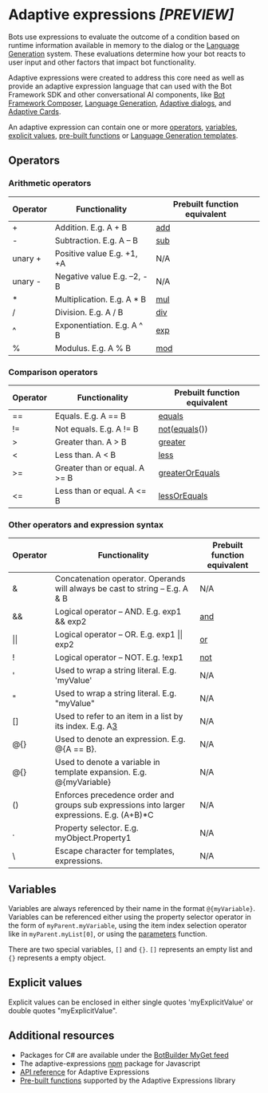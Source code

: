 # Adaptive expressions ***_[PREVIEW]_***

Bots use expressions to evaluate the outcome of a condition based on runtime information available in memory to the dialog or the [Language Generation](../language-generation) system. These evaluations determine how your bot reacts to user input and other factors that impact bot functionality.

Adaptive expressions were created to address this core need as well as provide an adaptive expression language that can used with the Bot Framework SDK and other conversational AI components, like [Bot Framework Composer](https://github.com/microsoft/BotFramework-Composer#microsoft-bot-framework-composer-preview), [Language Generation](../language-generation), [Adaptive dialogs](../adaptive-dialog), and [Adaptive Cards](https://docs.microsoft.com/adaptive-cards/).

An adaptive expression can contain one or more [operators](#Operators), [variables](#Variables), [explicit values](#Explicit-values), [pre-built functions](./prebuilt-functions.md) or [Language Generation templates](../language-generation/docs/lg-file-format.md#templates).

## Operators

### Arithmetic operators

| Operator	|                                  Functionality                                            |   Prebuilt function equivalent    |
|-----------|-------------------------------------------------------------------------------------------|-----------------------------------|
|+          | Addition. E.g. A + B	                                                |[add][1]                           |
|-	        | Subtraction. E.g. A – B	                                            |[sub][2]                           |
|unary +    | Positive value E.g. +1, +A	                                                |N/A                                |
|unary -	| Negative value E.g. –2, -B	                                        |N/A                                |
|*	        | Multiplication. E.g. A * B	                                        |[mul][3]                           |
|/	        | Division. E.g. A / B	                                                |[div][4]                           |
|^	        | Exponentiation. E.g. A ^ B	                                        |[exp][5]                           |
|%	        | Modulus. E.g. A % B	                                                |[mod][6]                           |

### Comparison operators

| Operator	|                                  Functionality                                            |   Prebuilt function equivalent    |
|-----------|-------------------------------------------------------------------------------------------|-----------------------------------|
|==	        | Equals. E.g. A == B	                                                |[equals][7]                        |
|!=	        | Not equals. E.g. A != B	                                            |[not][8]([equals][7]())            |
|>	        | Greater than. A > B	                                                |[greater][9]                       |
|<	        | Less than. A < B	                                                    |[less][10]                         |
|>= 	    | Greater than or equal. A >= B	                                    |[greaterOrEquals][11]              |
|<=	        | Less than or equal. A <= B	                                        |[lessOrEquals][12]                 |

### Other operators and expression syntax

| Operator	|                                  Functionality                                            |   Prebuilt function equivalent    |
|-----------|-------------------------------------------------------------------------------------------|-----------------------------------|
|&	        |Concatenation operator. Operands will always be cast to string – E.g. A & B	            |N/A                                |
|&&	        |Logical operator – AND. E.g. exp1 && exp2	                                                |[and][13]                          |
|\|\|	    |Logical operator – OR. E.g. exp1 \|\| exp2	                                                |[or][14]                           |
|!	        |Logical operator – NOT. E.g. !exp1	                                                        |[not][8]                           |
|'	        |Used to wrap a string literal. E.g. 'myValue'	                                            |N/A                                |
|"	        |Used to wrap a string literal. E.g. "myValue"	                                            |N/A                                |
|[]	        |Used to refer to an item in a list by its index. E.g. A[3]	                                |N/A                                |
|@{}	    |Used to denote an expression. E.g. @{A == B}.                                              |N/A                                |
|@{}	    |Used to denote a variable in template expansion. E.g. @{myVariable}	                    |N/A                                |
|()	        |Enforces precedence order and groups sub expressions into larger expressions. E.g. (A+B)*C	|N/A                                |
|.	        |Property selector. E.g. myObject.Property1	                                                |N/A                                |
|\	        |Escape character for templates, expressions.                                               |N/A                                |

## Variables

Variables are always referenced by their name in the format `@{myVariable}`. Variables can be referenced either using the property selector operator in the form of `myParent.myVariable`, using the item index selection operator like in `myParent.myList[0]`, or using the [parameters](TODO) function. 

There are two special variables, `[]` and  `{}`. `[]` represents an empty list and `{}` represents a empty object.

## Explicit values

Explicit values can be enclosed in either single quotes 'myExplicitValue' or double quotes "myExplicitValue".

## Additional resources

- Packages for C# are available under the [BotBuilder MyGet feed][15]
- The adaptive-expressions [npm](https://www.npmjs.com/package/adaptive-expressions) package for Javascript
- [API reference](./api-reference.md) for Adaptive Expressions
- [Pre-built functions](./prebuilt-functions.md) supported by the Adaptive Expressions library

<!--
## Change Log
### 4.6 PREVIEW
- Added 50+ new [prebuilt functions](prebuilt-functions.md)

### 4.5 PREVIEW
- Initial preview release
-->
[1]:prebuilt-functions.md#add
[2]:prebuilt-functions.md#sub
[3]:prebuilt-functions.md#mul
[4]:prebuilt-functions.md#div
[5]:prebuilt-functions.md#exp
[6]:prebuilt-functions.md#mod
[7]:prebuilt-functions.md#equals
[8]:prebuilt-functions.md#not
[9]:prebuilt-functions.md#greater
[10]:prebuilt-functions.md#less
[11]:prebuilt-functions.md#greaterOrEquals
[12]:prebuilt-functions.md#essOrEquals
[13]:prebuilt-functions.md#and
[14]:prebuilt-functions.md#or
[15]:https://botbuilder.myget.org/feed/botbuilder-declarative/package/nuget/Microsoft.Bot.Builder.Expressions
[20]:https://github.com/microsoft/BotBuilder-Samples/blob/master/experimental/language-generation/README.md

